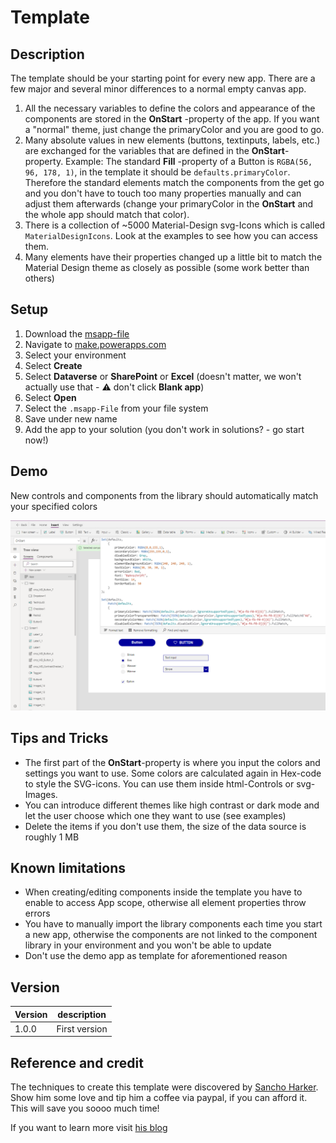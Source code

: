 # Template

## Description

The template should be your starting point for every new app. There are a few major and several minor differences to a normal empty canvas app.

1. All the necessary variables to define the colors and appearance of the components are stored in the **OnStart** -property of the app.
If you want a "normal" theme, just change the primaryColor and you are good to go.
2. Many absolute values in new elements (buttons, textinputs, labels, etc.) are exchanged for the variables that are defined in the **OnStart**-property. Example: The standard **Fill** -property of a Button is `RGBA(56, 96, 178, 1)`, in the template it should be `defaults.primaryColor`. Therefore the standard elements match the components from the get go and you don't have to touch too many properties manually and can adjust them afterwards (change your primaryColor in the **OnStart** and the whole app should match that color).
3. There is a collection of ~5000 Material-Design svg-Icons which is called `MaterialDesignIcons`. Look at the examples to see how you can access them.
4. Many elements have their properties changed up a little bit to match the Material Design theme as closely as possible (some work better than others)

## Setup

1. Download the [msapp-file](../template/MaterialDesignTemplate.msapp)
2. Navigate to [make.powerapps.com](https://make.powerapps.com)
3. Select your environment
4. Select **Create**
5. Select **Dataverse** or **SharePoint** or **Excel** (doesn't matter, we won't actually use that -  ⚠️ don't click **Blank app**)
6. Select **Open**
7. Select the `.msapp-File` from your file system
8. Save under new name
9. Add the app to your solution (you don't work in solutions? - go start now!)

## Demo

New controls and components from the library should automatically match your specified colors

![Template](../assets/template.png)

## Tips and Tricks

* The first part of the **OnStart**-property is where you input the colors and settings you want to use. Some colors are calculated again in Hex-code to style the SVG-icons. You can use them inside html-Controls or svg-Images.
* You can introduce different themes like high contrast or dark mode and let the user choose which one they want to use (see examples)
* Delete the items if you don't use them, the size of the data source is roughly 1 MB

## Known limitations

* When creating/editing components inside the template you have to enable to access App scope, otherwise all element properties throw errors
* You have to manually import the library components each time you start a new app, otherwise the components are not linked to the component library in your environment and you won't be able to update
* Don't use the demo app as template for aforementioned reason

## Version

| Version | description |
| --- | --- |
| 1.0.0 | First version |

## Reference and credit

The techniques to create this template were discovered by [Sancho Harker](https://twitter.com/iAm_ManCat). Show him some love and tip him a coffee via paypal, if you can afford it. This will save you soooo much time!

If you want to learn more visit [his blog](https://www.iammancat.dev/2022/01/power-apps-branding-template-v3/)
